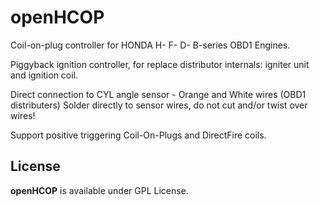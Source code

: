# openHCOP

Coil-on-plug controller for HONDA H- F- D- B-series OBD1 Engines.

Piggyback ignition controller, for replace distributor internals: igniter unit
and ignition coil.

Direct connection to CYL angle sensor - Orange and White wires (OBD1 distributers)
Solder directly to sensor wires, do not cut and/or twist over wires!

Support positive triggering Coil-On-Plugs and DirectFire coils.

## License

**openHCOP** is available under GPL License.
